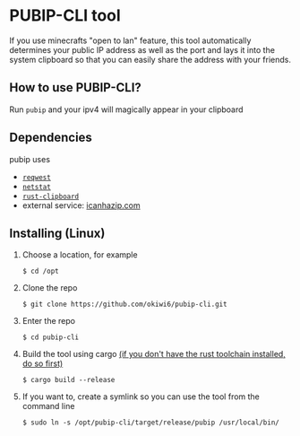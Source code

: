 # PUBIP-CLI tool

If you use minecrafts "open to lan" feature, this tool automatically determines your
public IP address as well as the port and lays it into the system clipboard so that you can easily share the address with your friends.

## How to use PUBIP-CLI?

Run `pubip` and your ipv4 will magically appear in your clipboard

## Dependencies

pubip uses

- [`reqwest`](https://github.com/seanmonstar/reqwest)
- [`netstat`](http://netstat.net/)
- [`rust-clipboard`](https://github.com/aweinstock314/rust-clipboard)
- external service: [icanhazip.com](https://icanhazip.com)

## Installing (Linux)

1.  Choose a location, for example

    `$ cd /opt`

2.  Clone the repo

    `$ git clone https://github.com/okiwi6/pubip-cli.git`

3.  Enter the repo

    `$ cd pubip-cli`

4.  Build the tool using cargo [(if you don't have the rust toolchain installed, do so first)](https://www.rust-lang.org/tools/install)

    `$ cargo build --release`

5.  If you want to, create a symlink so you can use the tool from the command line

    `$ sudo ln -s /opt/pubip-cli/target/release/pubip /usr/local/bin/`
